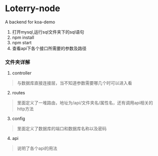 # Loterry-node
A backend for koa-demo
 
 1. 打开mysql,运行sql文件夹下的sql语句
 2. npm install
 3. npm start
 4. 查看api下各个接口所需要的参数及路径
### 文件夹详解
 1. controller
   > 与数据库直接连接层，当不知道参数需要哪几个时可以进入看
 2. routes
   > 里面定义了一堆路由，地址为/api/文件夹名/属性名，还有调用api相关的http方法
 3. config
   > 里面定义了数据库的端口和数据库名称以及密码
 4. api
   > 说明了各个api的用法
